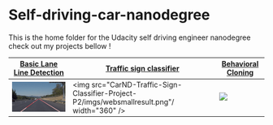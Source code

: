 # Self-driving-car-nanodegree
This is the home folder for the Udacity self driving engineer nanodegree check out my projects bellow !

| [Basic Lane Line Detection](https://github.com/Quentin-w/self-driving-car-nanodegree/tree/master/CarND-LaneLines-P1) | [Traffic sign classifier](https://github.com/Quentin-w/self-driving-car-nanodegree/tree/master/CarND-Traffic-Sign-Classifier-Project-P2) | [Behavioral Cloning](https://github.com/Quentin-w/self-driving-car-nanodegree/tree/master/CarND-Behavioral-Cloning-P3) |
| ------------------------------------------------------------ | ------------------------------------------------------------ | ------------------------------------------------------------ |
| <img src="CarND-LaneLines-P1/gif/result.gif" width="300"/>   | <img src="CarND-Traffic-Sign-Classifier-Project-P2/imgs/websmallresult.png"/ width="360" /> | <img src="CarND-Behavioral-Cloning-P3/img/gif.gif" width="360"/> |

